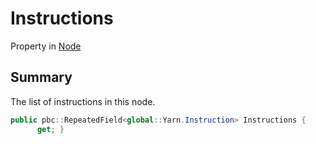 # Instructions

Property in [Node](./)

## Summary

The list of instructions in this node.

```csharp
public pbc::RepeatedField<global::Yarn.Instruction> Instructions {
      get; }
```
